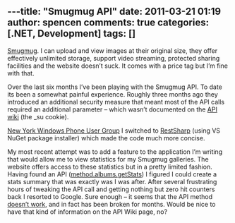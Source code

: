 ---title: "Smugmug API"
date: 2011-03-21 01:19
author: spencen
comments: true
categories: [.NET, Development]
tags: []
---
[Smugmug](http://www.smugmug.com). I can upload and view images at their original size, they offer effectively unlimited storage, support video streaming, protected sharing facilities and the website doesn’t suck. It comes with a price tag but I’m fine with that.
 

Over the last six months I’ve been playing with the Smugmug API. To date its been a somewhat painful experience. Roughly three months ago they introduced an additional security measure that meant most of the API calls required an additional parameter – which wasn’t documented on the [API wiki](http://wiki.smugmug.net/display/API/API+1.2.2) (the _su cookie).
 

[New York Windows Phone User Group](http://nypug.groups.live.com/) I switched to [RestSharp](http://restsharp.org/) (using VS NuGet package installer) which made the code much more concise.
 

My most recent attempt was to add a feature to the application I’m writing that would allow me to view statistics for my Smugmug galleries. The website offers access to these statistics but in a pretty limited fashion. Having found an API ([method.albums.getStats](http://wiki.smugmug.net/display/API/show+1.2.2?method=smugmug.albums.getStats)) I figured I could create a stats summary that was exactly was I was after. After several frustrating hours of tweaking the API call and getting nothing but zero hit counters back I resorted to Google. Sure enough – it seems that the API method [doesn’t work](http://www.dgrin.com/showthread.php?t=169830), and in fact has been broken for months. Would be nice to have that kind of information on the API Wiki page, no?


